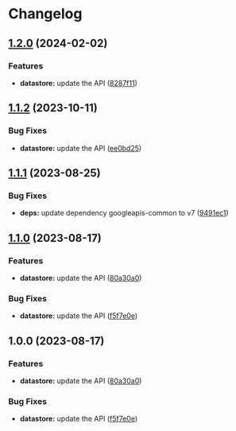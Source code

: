 # Changelog

## [1.2.0](https://github.com/googleapis/google-api-nodejs-client/compare/datastore-v1.1.2...datastore-v1.2.0) (2024-02-02)


### Features

* **datastore:** update the API ([8287f11](https://github.com/googleapis/google-api-nodejs-client/commit/8287f1158ec0cea49359f8bf547ca6158d23440e))

## [1.1.2](https://github.com/googleapis/google-api-nodejs-client/compare/datastore-v1.1.1...datastore-v1.1.2) (2023-10-11)


### Bug Fixes

* **datastore:** update the API ([ee0bd25](https://github.com/googleapis/google-api-nodejs-client/commit/ee0bd25a29d550814911dee4908cd9c23ccc85d8))

## [1.1.1](https://github.com/googleapis/google-api-nodejs-client/compare/datastore-v1.1.0...datastore-v1.1.1) (2023-08-25)


### Bug Fixes

* **deps:** update dependency googleapis-common to v7 ([9491ec1](https://github.com/googleapis/google-api-nodejs-client/commit/9491ec1cdc3c413e7d73edcfcd59cf5c28a7c855))

## [1.1.0](https://github.com/googleapis/google-api-nodejs-client/compare/datastore-v1.0.0...datastore-v1.1.0) (2023-08-17)


### Features

* **datastore:** update the API ([80a30a0](https://github.com/googleapis/google-api-nodejs-client/commit/80a30a04e2b329fa7dcdfc58c4b584c66d9e3e9e))


### Bug Fixes

* **datastore:** update the API ([f5f7e0e](https://github.com/googleapis/google-api-nodejs-client/commit/f5f7e0e81bc891e679d848602ddfb81f9ade6bfa))

## 1.0.0 (2023-08-17)


### Features

* **datastore:** update the API ([80a30a0](https://github.com/googleapis/google-api-nodejs-client/commit/80a30a04e2b329fa7dcdfc58c4b584c66d9e3e9e))


### Bug Fixes

* **datastore:** update the API ([f5f7e0e](https://github.com/googleapis/google-api-nodejs-client/commit/f5f7e0e81bc891e679d848602ddfb81f9ade6bfa))
